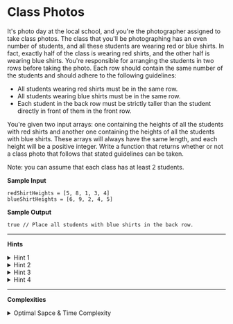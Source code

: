 # Class Photos

It's photo day at the local school, and you're the photographer assigned to take class photos. The class that you'll be photographing has an even number of students, and all these students are wearing red or blue shirts. In fact, exactly half of the class is wearing red shirts, and the other half is wearing blue shirts. You're responsible for arranging the students in two rows before taking the photo. Each row should contain the same number of the students and should adhere to the following guidelines:

- All students wearing red shirts must be in the same row.
- All students wearing blue shirts must be in the same row.
- Each student in the back row must be strictly taller than the student directly in front of them in the front row.

You're given two input arrays: one containing the heights of all the students with red shirts and another one containing the heights of all the students with blue shirts. These arrays will always have the same length, and each height will be a positive integer. Write a function that returns whether or not a class photo that follows that stated guidelines can be taken.

Note: you can assume that each class has at least 2 students.

**Sample Input**
```
redShirtHeights = [5, 8, 1, 3, 4]
blueShirtHeights = [6, 9, 2, 4, 5]
```

**Sample Output**
```
true // Place all students with blue shirts in the back row.
```

---

**Hints**
<details>
    <summary>Hint 1</summary>

    Start by determining which row will have the students wearing blue shirts and
    which row will have the students wearing red shirts. Once you know this, how
    can you determine if it's possible to take the photo?
</details>

<details>
    <summary>Hint 2</summary>

    The shirt color of the tallest student will determine which students need to
    be placed in the back row. The tallest student can't be placed in the front
    row because there's no student taller than them who can be placed behind them.
</details>

<details>
    <summary>Hint 3</summary>

    Once you know which students should be placed in each row, you can simply
    check if each student in the back row can be paired with a student in the
    front row who is shorter than them. If you can't find a satisfactory pairing
    for every student in the back row, then you can't take the photo.
</details>

<details>
    <summary>Hint 4</summary>

    Sort each input array in descending order, then determine which students will
    be in the front and back rows following Hint #2. After this, simply loop
    through your sorted input arrays, and check if the current tallest student in
    the back row is taller than the current tallest student in the front row. If
    you find that the current tallest student (one that has yet to be placed) in
    the back row isn't taller than the current tallest student in the front row,
    then the photo can't be taken.
</details>

---

**Complexities**
<details>
    <summary>Optimal Sapce & Time Complexity</summary>

    O(nlog(n)) time | O(1) space - where n is the number of students
</details>